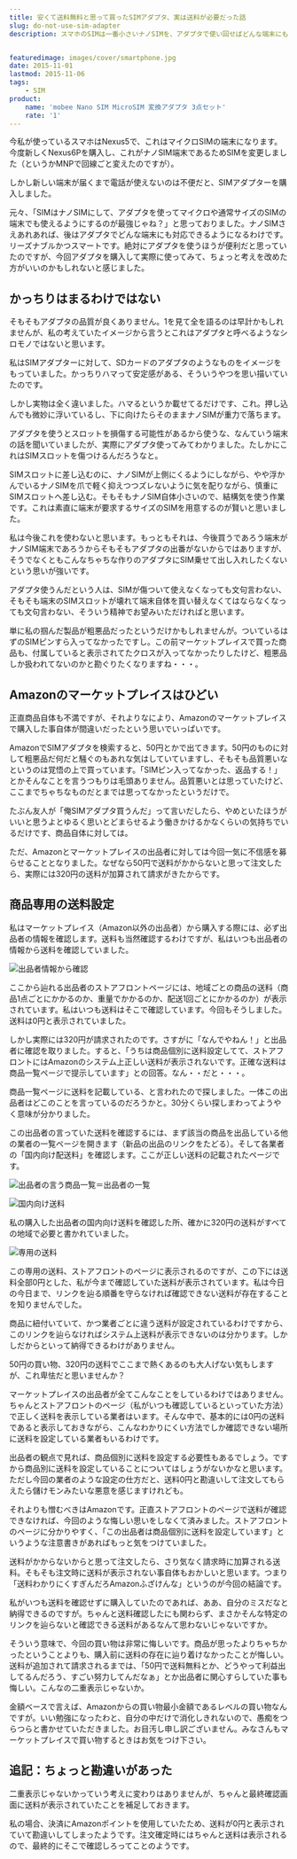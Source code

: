 ```yaml
---
title: 安くて送料無料と思って買ったSIMアダプタ、実は送料が必要だった話
slug: do-not-use-sim-adapter
description: スマホのSIMは一番小さいナノSIMを、アダプタで使い回せばどんな端末にも対応できていいし、そもそも安いからと購入したのですが、だましうちのような送料請求にショックを隠せません。そもそも商品も質も悪く、不満の残る買い物になってしまいました。


featuredimage: images/cover/smartphone.jpg
date: 2015-11-01
lastmod: 2015-11-06
tags: 
    - SIM
product:
    name: 'mobee Nano SIM MicroSIM 変換アダプタ 3点セット'
    rate: '1'
---
```


今私が使っているスマホはNexus5で、これはマイクロSIMの端末になります。今度新しくNexus6Pを購入し、これがナノSIM端末であるためSIMを変更しました（というかMNPで回線ごと変えたのですが）。

しかし新しい端末が届くまで電話が使えないのは不便だと、SIMアダプターを購入しました。

元々、「SIMはナノSIMにして、アダプタを使ってマイクロや通常サイズのSIMの端末でも使えるようにするのが最強じゃね？」と思っておりました。ナノSIMさえあれあれば、後はアダプタでどんな端末にも対応できるようになるわけです。リーズナブルかつスマートです。絶対にアダプタを使うほうが便利だと思っていたのですが、今回アダプタを購入して実際に使ってみて、ちょっと考えを改めた方がいいのかもしれないと感じました。


## かっちりはまるわけではない


そもそもアダプタの品質が良くありません。1を見て全を語るのは早計かもしれませんが、私の考えていたイメージから言うとこれはアダプタと呼べるようなシロモノではないと思います。

私はSIMアダプターに対して、SDカードのアダプタのようなものをイメージをもっていました。かっちりハマって安定感がある、そういうやつを思い描いていたのです。

しかし実物は全く違いました。ハマるというか載せてるだけです、これ。押し込んでも微妙に浮いているし、下に向けたらそのままナノSIMが重力で落ちます。

アダプタを使うとスロットを損傷する可能性があるから使うな、なんていう端末の話を聞いていましたが、実際にアダプタ使ってみてわかりました。たしかにこれはSIMスロットを傷つけるんだろうなと。

SIMスロットに差し込むのに、ナノSIMが上側にくるようにしながら、やや浮かんでいるナノSIMを爪で軽く抑えつつズレないように気を配りながら、慎重にSIMスロットへ差し込む。そもそもナノSIM自体小さいので、結構気を使う作業です。これは素直に端末が要求するサイズのSIMを用意するのが賢いと思いました。

私は今後これを使わないと思います。もっともそれは、今後買うであろう端末がナノSIM端末であろうからそもそもアダプタの出番がないからではありますが、そうでなくともこんなちゃちな作りのアダプタにSIM乗せて出し入れしたくないという思いが強いです。

アダプタ使うんだという人は、SIMが傷ついて使えなくなっても文句言わない、そもそも端末のSIMスロットが壊れて端末自体を買い替えなくてはならなくなっても文句言わない、そういう精神でお望みいただければと思います。

単に私の掴んだ製品が粗悪品だったというだけかもしれませんが。ついているはずのSIMピンすら入ってなかったですし。この前マーケットプレイスで買った商品も、付属していると表示されてたクロスが入ってなかったりしたけど、粗悪品しか扱われてないのかと勘ぐりたくなりますね・・・。


## Amazonのマーケットプレイスはひどい


正直商品自体も不満ですが、それよりなにより、Amazonのマーケットプレイスで購入した事自体が間違いだったという思いでいっぱいです。

AmazonでSIMアダプタを検索すると、50円とかで出てきます。50円のものに対して粗悪品だ何だと騒ぐのもあれな気はしていていますし、そもそも品質悪いなというのは覚悟の上で買っています。「SIMピン入ってなかった、返品する！」とかそんなことを言うつもりは毛頭ありません。品質悪いとは思っていたけど、ここまでちゃちなものだとまでは思ってなかったというだけで。

たぶん友人が「俺SIMアダプタ買うんだ」って言いだしたら、やめといたほうがいいと思うよとゆるく思いとどまらせるよう働きかけるかなくらいの気持ちでいるだけです、商品自体に対しては。

ただ、Amazonとマーケットプレイスの出品者に対しては今回一気に不信感を募らせることとなりました。なぜなら50円で送料がかからないと思って注文したら、実際には320円の送料が加算されて請求がきたからです。


## 商品専用の送料設定


私はマーケットプレイス（Amazon以外の出品者）から購入する際には、必ず出品者の情報を確認します。送料も当然確認するわけですが、私はいつも出品者の情報から送料を確認していました。

![出品者情報から確認](68dff7bfb03ed6c283906cd8f43db28f.jpg)

ここから辿れる出品者のストアフロントページには、地域ごとの商品の送料（商品1点ごとにかかるのか、重量でかかるのか、配送1回ごとにかかるのか）が表示されています。私はいつも送料はそこで確認しています。今回もそうしました。送料は0円と表示されていました。

しかし実際には320円が請求されたのです。さすがに「なんでやねん！」と出品者に確認を取りました。すると、「うちは商品個別に送料設定してて、ストアフロントにはAmazonのシステム上正しい送料が表示されないです。正確な送料は商品一覧ページで提示しています」との回答。なん・・だと・・・。

商品一覧ページに送料を記載している、と言われたので探しました。一体この出品者はどこのことを言っているのだろうかと。30分くらい探しまわってようやく意味が分かりました。

この出品者の言っていた送料を確認するには、まず該当の商品を出品している他の業者の一覧ページを開きます（新品の出品のリンクをたどる）。そして各業者の「国内向け配送料」を確認します。ここが正しい送料の記載されたページです。

![出品者の言う商品一覧＝出品者の一覧](4b4c6db49ccf5909e928b87a32df620e.jpg)

![国内向け送料](e7ca880e4a1dee05f69e7ea6021222a0.jpg)

私の購入した出品者の国内向け送料を確認した所、確かに320円の送料がすべての地域で必要と書かれていました。

![専用の送料](adeae3a67226fe6ef516f8be319a0834.jpg)

この専用の送料、ストアフロントのページに表示されるのですが、この下には送料全部0円とした、私が今まで確認していた送料が表示されています。私は今日の今日まで、リンクを辿る順番を守らなければ確認できない送料が存在することを知りませんでした。

商品に紐付いていて、かつ業者ごとに違う送料が設定されているわけですから、このリンクを辿らなければシステム上送料が表示できないのは分かります。しかしだからといって納得できるわけがありません。

50円の買い物、320円の送料でここまで熱くあるのも大人げない気もしますが、これ卑怯だと思いませんか？

マーケットプレイスの出品者が全てこんなことをしているわけではありません。ちゃんとストアフロントのページ（私がいつも確認しているといっていた方法）で正しく送料を表示している業者はいます。そんな中で、基本的には0円の送料であると表示しておきながら、こんなわかりにくい方法でしか確認できない場所に送料を設定している業者もいるわけです。

出品者の観点で見れば、商品個別に送料を設定する必要性もあるでしょう。ですから商品別に送料を設定していることについてはしょうがないかなと思います。ただし今回の業者のような設定の仕方だと、送料0円と勘違いして注文してもらえたら儲けモンみたいな悪意を感じますけれども。

それよりも憎むべきはAmazonです。正直ストアフロントのページで送料が確認できなければ、今回のような悔しい思いをしなくて済みました。ストアフロントのページに分かりやすく、「この出品者は商品個別に送料を設定しています」というような注意書きがあればもっと気をつけていました。

送料がかからないからと思って注文したら、さり気なく請求時に加算される送料。そもそも注文時に送料が表示されない事自体もおかしいと思います。つまり「送料わかりにくすぎんだろAmazonふざけんな」というのが今回の結論です。

私がいつも送料を確認せずに購入していたのであれば、ああ、自分のミスだなと納得できるのですが。ちゃんと送料確認したにも関わらず、まさかそんな特定のリンクを辿らないと確認できる送料があるなんて思わないじゃないですか。

そういう意味で、今回の買い物は非常に悔しいです。商品が思ったよりちゃちかったということよりも、購入前に送料の存在に辿り着けなかったことが悔しい。送料が追加されて請求されるまでは、「50円で送料無料とか、どうやって利益出してるんだろう、すごい努力してんだなぁ」とか出品者に関心すらしていた事も悔しい。こんなの二重表示じゃないか。

金額ベースで言えば、Amazonからの買い物最小金額であるレベルの買い物なんですが。いい勉強になったわと、自分の中だけで消化しきれないので、愚痴をつらつらと書かせていただきました。お目汚し申し訳ございません。みなさんもマーケットプレイスで買い物するときはお気をつけ下さい。


## 追記：ちょっと勘違いがあった


二重表示じゃないかっていう考えに変わりはありませんが、ちゃんと最終確認画面に送料が表示されていたことを補足しておきます。

私の場合、決済にAmazonポイントを使用していたため、送料が0円と表示されていて勘違いしてしまったようです。注文確定時にはちゃんと送料は表示されるので、最終的にそこで確認しろってことのようです。


  